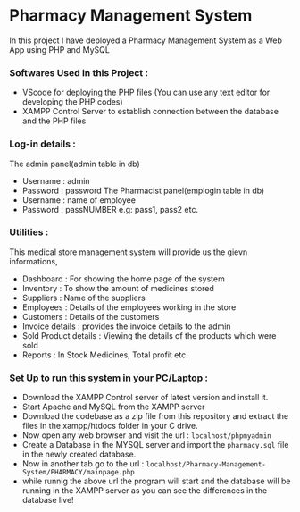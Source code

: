 # Pharmacy Management System

In this project I have deployed a Pharmacy Management System as a Web App using PHP and MySQL

### Softwares Used in this Project :
- VScode for deploying the PHP files (You can use any text editor for developing the PHP codes)
- XAMPP Control Server to establish connection between the database and the PHP files

### Log-in details :
The admin panel(admin table in db)
- Username : admin
- Password : password
The Pharmacist panel(emplogin table in db)
- Username : name of employee
- Password : passNUMBER e.g: pass1, pass2 etc.

### Utilities :
This medical store management system will provide us the gievn informations,
- Dashboard : For showing the home page of the system
- Inventory : To show the amount of medicines stored
- Suppliers : Name of the suppliers
- Employees : Details of the employees working in the store
- Customers : Details of the customers
- Invoice details : provides the invoice details to the admin
- Sold Product details : Viewing the details of the products which were sold
- Reports : In Stock Medicines, Total profit etc.

### Set Up to run this system in your PC/Laptop :
- Download the XAMPP Control server of latest version and install it.
- Start Apache and MySQL from the XAMPP server
- Download the codebase as a zip file from this repository and extract the files in the xampp/htdocs folder in your C drive.
- Now open any web browser and visit the url : `localhost/phpmyadmin`
- Create a Database in the MYSQL server and import the `pharmacy.sql` file in the newly created database.
- Now in another tab go to the url : `localhost/Pharmacy-Management-System/PHARMACY/mainpage.php`
- while runnig the above url the program will start and the database will be running in the XAMPP server as you can see the differences in the database live!

